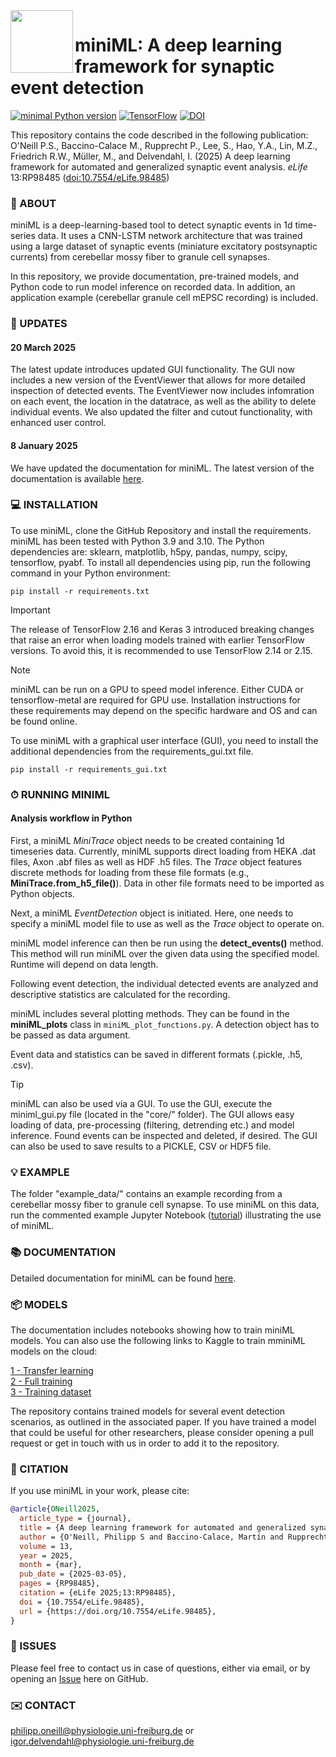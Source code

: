 <img align="left" width="100" height="100" src="minML_icon.png">

# miniML: A deep learning framework for synaptic event detection

[![minimal Python version](https://img.shields.io/badge/Python-3.9_3.10-grey.svg?style=for-the-badge&logo=python&labelColor=3670A0&logoColor=white)](https://www.anaconda.com/download/)
[![TensorFlow](https://img.shields.io/badge/TensorFlow-%23FF6F00.svg?style=for-the-badge&logo=TensorFlow&logoColor=white)](https://www.tensorflow.org)
[![DOI](https://img.shields.io/badge/DOI-10.7554/eLife.98485-grey.svg?style=for-the-badge&logo=doi&labelColor=green&logoColor=white)](https://doi.org/10.7554/eLife.98485)


This repository contains the code described in the following publication:  
O'Neill P.S., Baccino-Calace M., Rupprecht P., Lee, S., Hao, Y.A., Lin, M.Z., Friedrich R.W., Müller, M., and Delvendahl, I. 
(2025) A deep learning framework for automated and generalized synaptic event analysis. _eLife_ 13:RP98485 ([doi:10.7554/eLife.98485](https://doi.org/10.7554/eLife.98485))  


### 🧠 ABOUT

miniML is a deep-learning-based tool to detect synaptic events in 1d time-series data. It uses a CNN-LSTM network architecture that was trained using a large dataset of synaptic events (miniature excitatory postsynaptic currents) from cerebellar mossy fiber to granule cell synapses. 

In this repository, we provide documentation, pre-trained models, and Python code to run model inference on recorded data. In addition, an application example (cerebellar granule cell mEPSC recording) is included.


### 📢 UPDATES

#### 20 March 2025

The latest update introduces updated GUI functionality. The GUI now includes a new version of the EventViewer that allows for more detailed inspection of detected events. The EventViewer now includes infomration on each event, the location in the datatrace, as well as the ability to delete individual events. We also updated the filter and cutout functionality, with enhanced user control.

#### 8 January 2025
We have updated the documentation for miniML. The latest version of the documentation is available [here](https://delvendahl.github.io/miniML/intro.html).


### 💻 INSTALLATION

To use miniML, clone the GitHub Repository and install the requirements. miniML has been tested with Python 3.9 and 3.10. The Python dependencies are: sklearn, matplotlib, h5py, pandas, numpy, scipy, tensorflow, pyabf. To install all dependencies using pip, run the following command in your Python environment:

`pip install -r requirements.txt`

>[!IMPORTANT]
>The release of TensorFlow 2.16 and Keras 3 introduced breaking changes that raise an error when loading models trained with earlier TensorFlow versions. To avoid this, it is recommended to use TensorFlow 2.14 or 2.15.

> [!NOTE]
>miniML can be run on a GPU to speed model inference. Either CUDA or tensorflow-metal are required for GPU use. Installation instructions for these requirements may depend on the specific hardware and OS and can be found online.


To use miniML with a graphical user interface (GUI), you need to install the additional dependencies from the requirements_gui.txt file.  

`pip install -r requirements_gui.txt`


### ⏱ RUNNING MINIML

#### Analysis workflow in Python
First, a miniML *MiniTrace* object needs to be created containing 1d timeseries data. Currently, miniML supports direct loading from HEKA .dat files, Axon .abf files as well as HDF .h5 files. The *Trace* object features discrete methods for loading from these file formats (e.g., **MiniTrace.from_h5_file()**). Data in other file formats need to be imported as Python objects.

Next, a miniML *EventDetection* object is initiated. Here, one needs to specify a miniML model file to use as well as the *Trace* object to operate on. 

miniML model inference can then be run using the **detect_events()** method. This method will run miniML over the given data using the specified model. Runtime will depend on data length. 

Following event detection, the individual detected events are analyzed and descriptive statistics are calculated for the recording.

miniML includes several plotting methods. They can be found in the **miniML_plots** class in `miniML_plot_functions.py`. A detection object has to be passed as data argument. 

Event data and statistics can be saved in different formats (.pickle, .h5, .csv).

> [!TIP]
>miniML can also be used via a GUI. To use the GUI, execute the miniml_gui.py file (located in the "core/" folder). The GUI allows easy loading of data, pre-processing (filtering, detrending etc.) and model inference. Found events can be inspected and deleted, if desired. The GUI can also be used to save results to a PICKLE, CSV or HDF5 file.


### 💡 EXAMPLE

The folder "example_data/" contains an example recording from a cerebellar mossy fiber to granule cell synapse. To use miniML on this data, run the commented example Jupyter Notebook ([tutorial](docs/general/tutorial.ipynb)) illustrating the use of miniML.


### 📚 DOCUMENTATION

Detailed documentation for miniML can be found [here](https://delvendahl.github.io/miniML/intro.html).


### 📦 MODELS

The documentation includes notebooks showing how to train miniML models. You can also use the following links to Kaggle to train mminiML models on the cloud:  

[1 - Transfer learning](https://www.kaggle.com/code/philipponeill/miniml-transfer-learning)  
[2 - Full training](https://www.kaggle.com/code/philipponeill/miniml-full-training)  
[3 - Training dataset](https://www.kaggle.com/datasets/philipponeill/miniml-training-data)  

The repository contains trained models for several event detection scenarios, as outlined in the associated paper. If you have trained a model that could be useful for other researchers, please consider opening a pull request or get in touch with us in order to add it to the repository.


### 📝 CITATION

If you use miniML in your work, please cite:
```BibTeX
@article{ONeill2025,
  article_type = {journal},
  title = {A deep learning framework for automated and generalized synaptic event analysis},
  author = {O'Neill, Philipp S and Baccino-Calace, Martín and Rupprecht, Peter and Lee, Sungmoo and Hao, Yukun A and Lin, Michael Z and Friedrich, Rainer W and Mueller, Martin and Delvendahl, Igor},
  volume = 13,
  year = 2025,
  month = {mar},
  pub_date = {2025-03-05},
  pages = {RP98485},
  citation = {eLife 2025;13:RP98485},
  doi = {10.7554/eLife.98485},
  url = {https://doi.org/10.7554/eLife.98485},
}
```

### 🐛 ISSUES

Please feel free to contact us in case of questions, either via email, or by opening an [Issue](https://github.com/delvendahl/miniML/issues) here on GitHub.


### ✉️ CONTACT
philipp.oneill@physiologie.uni-freiburg.de or igor.delvendahl@physiologie.uni-freiburg.de

